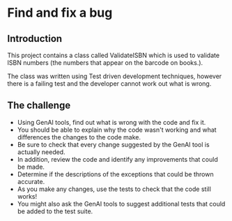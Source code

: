 # Find and fix a bug

## Introduction
This project contains a class called ValidateISBN which is used to validate ISBN numbers (the numbers that appear on the barcode on books.).

The class was written using Test driven development techniques, however there is a failing test and the developer cannot work out what is wrong.

## The challenge
* Using GenAI tools, find out what is wrong with the code and fix it.
* You should be able to explain why the code wasn't working and what differences the changes to the code make.
* Be sure to check that every change suggested by the GenAI tool is actually needed.
* In addition, review the code and identify any improvements that could be made. 
* Determine if the descriptions of the exceptions that could be thrown accurate.
* As you make any changes, use the tests to check that the code still works!
* You might also ask the GenAI tools to suggest additional tests that could be added to the test suite.